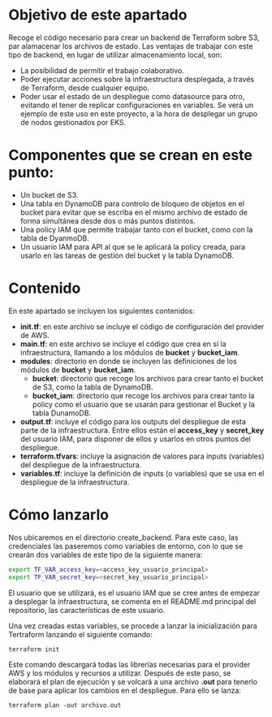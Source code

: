 # Objetivo de este apartado

Recoge el código necesario para crear un backend de Terraform sobre S3, par alamacenar los archivos de estado. Las ventajas de trabajar con este tipo de backend, en lugar de utilizar almacenamiento local, son:
- La posibilidad de permitir el trabajo colaborativo.
- Poder ejecutar acciones sobre la infraestructura desplegada, a través de Terraform, desde cualquier equipo.
- Poder usar el estado de un despliegue como datasource para otro, evitando el tener de replicar configuraciones en variables. Se verá un ejemplo de este uso en este proyecto, a la hora de desplegar un grupo de nodos gestionados por EKS.

# Componentes que se crean en este punto:

- Un bucket de S3.
- Una tabla en DynamoDB para controlo de bloqueo de objetos en el bucket para evitar que se escriba en el mismo archivo de estado de forma simultánea desde dos o más puntos distintos.
- Una policy IAM que permite trabajar tanto con el bucket, como con la tabla de DyanmoDB.
- Un usuario IAM para API al que se le aplicará la policy creada, para usarlo en las tareas de gestión del bucket y la tabla DynamoDB.

# Contenido

En este apartado se incluyen los siguientes contenidos:
- **init.tf**: en este archivo se incluye el código de configuración del provider de AWS.
- **main.tf**: en este archivo se incluye el código que crea en sí la infraestructura, llamando a los módulos de **bucket** y **bucket_iam**.
- **modules**: directorio en donde se incluyen las definiciones de los módulos de **bucket** y **bucket_iam**.
  - **bucket**: directorio que recoge los archivos para crear tanto el bucket de S3, como la tabla de DynamoDB.
  - **bucket_iam**: directorio que recoge los archivos para crear tanto la policy como el usuario que se usarán para gestionar el Bucket y la tabla DunamoDB.
- **output.tf**: incluye el código para los outputs del despliegue de esta parte de la infraestructura. Entre ellos están el **access_key** y **secret_key** del usuario IAM, para disponer de ellos y usarlos en otros puntos del despliegue.
- **terraform.tfvars**: incluye la asignación de valores para inputs (variables) del despliegue de la infraestructura.
- **variables.tf**: incluye la definición de inputs (o variables) que se usa en el despliegue de la infraestructura.

# Cómo lanzarlo

Nos ubicaremos en el directorio create_backend. Para este caso, las credenciales las paseremos como variables de entorno, con lo que se crearán dos variables de este tipo de la siguiente manera:

```bash
export TF_VAR_access_key=<access_key_usuario_principal>
export TF_VAR_secret_key=<secret_key_usuario_principal>
```
El usuario que se utilizará, es el usuario IAM que se cree antes de empezar a desplegar la infraestructura, se comenta en el README.md principal del repositorio, las características de este usuario.

Una vez creadas estas variables, se procede a lanzar la inicialización para Tertraform lanzando el siguiente comando:
```hcl
terraform init
```
Este comando descargará todas las librerías necesarias para el provider AWS y los módulos y recursos a utilizar.
Después de este paso, se elaborará el plan de ejecución y se volcará a una archivo **.out** para tenerlo de base para aplicar los cambios en el despliegue. Para ello se lanza:
```hcl
terraform plan -out archivo.out
```


